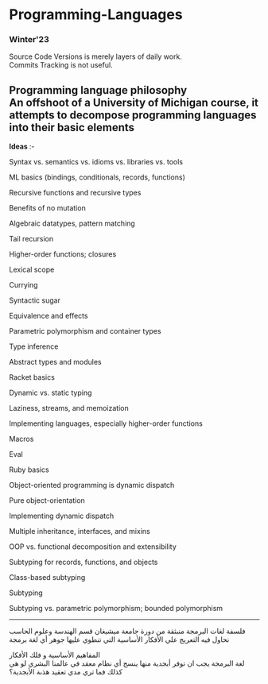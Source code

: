 # Programming-Languages

### Winter'23

Source Code Versions is merely layers of daily work.<br>
Commits Tracking is not useful. 


Programming language philosophy <br>
An offshoot of a University of Michigan course, it attempts to decompose programming languages into their basic elements
---

<b> Ideas </b> :-

Syntax vs. semantics vs. idioms vs. libraries vs. tools

ML basics (bindings, conditionals, records, functions)

Recursive functions and recursive types

Benefits of no mutation

Algebraic datatypes, pattern matching

Tail recursion

Higher-order functions; closures

Lexical scope

Currying

Syntactic sugar

Equivalence and effects

Parametric polymorphism and container types

Type inference

Abstract types and modules

Racket basics

Dynamic vs. static typing

Laziness, streams, and memoization

Implementing languages, especially higher-order functions

Macros

Eval

Ruby basics

Object-oriented programming is dynamic dispatch

Pure object-orientation

Implementing dynamic dispatch

Multiple inheritance, interfaces, and mixins

OOP vs. functional decomposition and extensibility

Subtyping for records, functions, and objects

Class-based subtyping

Subtyping

Subtyping vs. parametric polymorphism; bounded polymorphism

---

فلسفة لغات البرمجة
منبثقة من دورة جامعة ميشيغان قسم الهندسة وعلوم الحاسب <br>
نحاول فيه التعريج علي الأفكار الأساسية التي تنطوي عليها جوهر أي لغة برمجة<br>

المفاهيم الأساسية و فلك الأفكار<br> 
لغة البرمجة يجب ان توفر أبجدية منها ينسج أي نظام معقد في عالمنا البشري
لو هي كذلك فما تري مدي تعقيد هذىة الأبجدية؟

